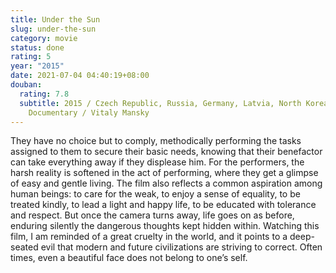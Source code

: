 ```yaml
---
title: Under the Sun
slug: under-the-sun
category: movie
status: done
rating: 5
year: "2015"
date: 2021-07-04 04:40:19+08:00
douban:
  rating: 7.8
  subtitle: 2015 / Czech Republic, Russia, Germany, Latvia, North Korea /
    Documentary / Vitaly Mansky
---
```


They have no choice but to comply, methodically performing the tasks assigned to them to secure their basic needs, knowing that their benefactor can take everything away if they displease him. For the performers, the harsh reality is softened in the act of performing, where they get a glimpse of easy and gentle living. The film also reflects a common aspiration among human beings: to care for the weak, to enjoy a sense of equality, to be treated kindly, to lead a light and happy life, to be educated with tolerance and respect. But once the camera turns away, life goes on as before, enduring silently the dangerous thoughts kept hidden within. Watching this film, I am reminded of a great cruelty in the world, and it points to a deep-seated evil that modern and future civilizations are striving to correct. Often times, even a beautiful face does not belong to one’s self.
